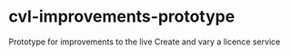 # cvl-improvements-prototype
Prototype for improvements to the live Create and vary a licence service
